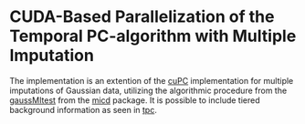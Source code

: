 # CUDA-Based Parallelization of the Temporal PC-algorithm with Multiple Imputation
The implementation is an extention of the [cuPC](https://github.com/LIS-Laboratory/cupc/tree/master) implementation for multiple imputations of Gaussian data, utilizing the algorithmic procedure from the [gaussMItest](https://github.com/bips-hb/micd/blob/master/R/gaussMItest.R) from the [micd](https://github.com/bips-hb/micd/) package.
It is possible to include tiered background information as seen in [tpc](https://github.com/bips-hb/tpc). 

